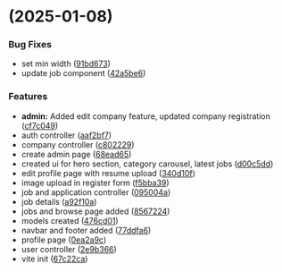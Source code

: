# (2025-01-08)

### Bug Fixes

- set min width ([91bd673](https://github.com/mukund-gpt/JobStack/commit/91bd673da29bf2b3f265e6e8dcc34e86bb9790d5))
- update job component ([42a5be6](https://github.com/mukund-gpt/JobStack/commit/42a5be6959c5ff3015d2e20adc45b4168cd0e784))

### Features

- **admin:** Added edit company feature, updated company registration ([cf7c049](https://github.com/mukund-gpt/JobStack/commit/cf7c049f7ac94318d0f3f94489b7031f3de064ab))
- auth controller ([aaf2bf7](https://github.com/mukund-gpt/JobStack/commit/aaf2bf738496cc77bc28edc9a3f35083ccbed7ff))
- company controller ([c802229](https://github.com/mukund-gpt/JobStack/commit/c802229c0e8766d38e80bf9ca1f4283557bc15ba))
- create admin page ([68ead65](https://github.com/mukund-gpt/JobStack/commit/68ead65a237378af1d2978ba552b4b5425624b19))
- created ui for hero section, category carousel, latest jobs ([d00c5dd](https://github.com/mukund-gpt/JobStack/commit/d00c5ddf7599de3ba1a8ed775d2e4390d958cf7e))
- edit profile page with resume upload ([340d10f](https://github.com/mukund-gpt/JobStack/commit/340d10f1cea128667a5cd17dc1888ea6127a0ab2))
- image upload in register form ([f5bba39](https://github.com/mukund-gpt/JobStack/commit/f5bba3910f4ead2851afe5ee02ef355b4d91c1c8))
- job and application controller ([095004a](https://github.com/mukund-gpt/JobStack/commit/095004aad857ae403d9703c99b966aeb9d004ee1))
- job details ([a92f10a](https://github.com/mukund-gpt/JobStack/commit/a92f10a69da11e62504b5da1431e87ee4bfdc2b7))
- jobs and browse page added ([8567224](https://github.com/mukund-gpt/JobStack/commit/85672249a60e607471bc58118bc343d741942cc8))
- models created ([476cd01](https://github.com/mukund-gpt/JobStack/commit/476cd01cf4fe43e111275c1c70824e1185293e95))
- navbar and footer added ([77ddfa6](https://github.com/mukund-gpt/JobStack/commit/77ddfa643c52f7d9a27d503cb5ca6ccf11ae6016))
- profile page ([0ea2a9c](https://github.com/mukund-gpt/JobStack/commit/0ea2a9c23385fe446108f6da499fc35b05e284f5))
- user controller ([2e9b366](https://github.com/mukund-gpt/JobStack/commit/2e9b366a32535999f59fd7e33056d6be45079fd6))
- vite init ([67c22ca](https://github.com/mukund-gpt/JobStack/commit/67c22caa51049ff51cb83cfa2e8cf8e35fb7704e))
